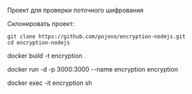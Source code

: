 Проект для проверки поточного шифрования

Склонировать проект:
```
git clone https://github.com/pojono/encryption-nodejs.git
cd encryption-nodejs
```

docker build -t encryption .

docker run -d -p 3000:3000 --name encryption encryption 

docker exec -it encryption sh

